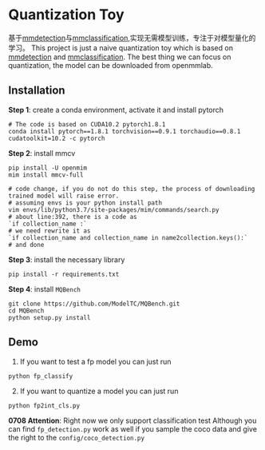 # Quantization Toy

基于[mmdetection](https://github.com/open-mmlab/mmdetection)与[mmclassification](https://github.com/open-mmlab/mmclassification),实现无需模型训练，专注于对模型量化的学习。
This project is just a naive quantization toy which is based on [mmdetection](https://github.com/open-mmlab/mmdetection) and [mmclassification](https://github.com/open-mmlab/mmclassification). The best thing we can focus on quantization, the model can be downloaded from openmmlab.


## Installation
**Step 1**: create a conda environment, activate it and install pytorch
```
# The code is based on CUDA10.2 pytorch1.8.1
conda install pytorch==1.8.1 torchvision==0.9.1 torchaudio==0.8.1 cudatoolkit=10.2 -c pytorch
```

**Step 2**: install mmcv
```
pip install -U openmim
mim install mmcv-full

# code change, if you do not do this step, the process of downloading trained model will raise error.
# assuming envs is your python install path
vim envs/lib/python3.7/site-packages/mim/commands/search.py
# about line:392, there is a code as
`if collection_name :`
# we need rewrite it as
`if collection_name and collection_name in name2collection.keys():`
# and done
```

**Step 3**: install the necessary library
```
pip install -r requirements.txt
```

**Step 4**: install `MQBench`
```
git clone https://github.com/ModelTC/MQBench.git
cd MQBench
python setup.py install
```

## Demo

1. If you want to test a fp model you can just run
```
python fp_classify
```

2. If you want to quantize a model you can just run
```
python fp2int_cls.py
```

**0708 Attention**: Right now we only support classification test Although you can find `fp_detection.py` work as well if you sample the coco data and give the right to the `config/coco_detection.py`


